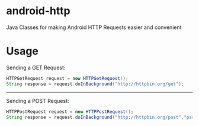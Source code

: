 # android-http
Java Classes for making Android HTTP Requests easier and convenient


# Usage

Sending a GET Request:

````java
HTTPGetRequest request = new HTTPGetRequest();
String response = request.doInBackground("http://httpbin.org/get");
````
---

Sending a POST Request:

````java
HTTPPostRequest request = new HTTPPostRequest();
String response = request.doInBackground("http://httpbin.org/post","param1=value1&param2=value2");
````
